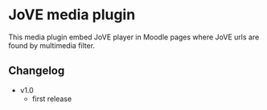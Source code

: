 # JoVE media plugin

This media plugin embed JoVE player in Moodle pages where JoVE urls are found by multimedia filter.

## Changelog
* v1.0
  * first release

